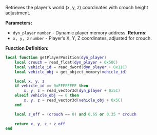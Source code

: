 Retrieves the player's world (x, y, z) coordinates with crouch height adjustment.

**Parameters:**

* `dyn_player` `number` - Dynamic player memory address.
  **Returns:**
* `x, y, z` `number` - Player’s X, Y, Z coordinates, adjusted for crouch.

**Function Definition:**

```lua
local function getPlayerPosition(dyn_player)
    local crouch = read_float(dyn_player + 0x50C)
    local vehicle_id = read_dword(dyn_player + 0x11C)
    local vehicle_obj = get_object_memory(vehicle_id)

    local x, y, z
    if vehicle_id == 0xFFFFFFFF then
        x, y, z = read_vector3d(dyn_player + 0x5C)
    elseif vehicle_obj ~= 0 then
        x, y, z = read_vector3d(vehicle_obj + 0x5C)
    end

    local z_off = (crouch == 0) and 0.65 or 0.35 * crouch
    
    return x, y, z + z_off
end
```